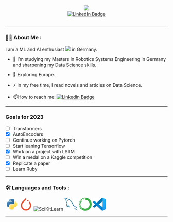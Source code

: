 <div id="header" align="center">
  <img src="https://media.giphy.com/media/M9gbBd9nbDrOTu1Mqx/giphy.gif" width="100"/>
</div>

<div id="badges" align="center">
  <a href="[your-linkedin-URL](https://www.linkedin.com/feed/)">
    <img src="https://img.shields.io/badge/LinkedIn-blue?style=for-the-badge&logo=linkedin&logoColor=white" alt="LinkedIn Badge"/>
  </a>
</div>
<div id="badges" align="center">
<img src="https://komarev.com/ghpvc/?username=kashyap333&style=flat-square&color=blue" alt=""/>
</div>

---
### :man_technologist: About Me :

I am a ML and AI enthusiast <img src="https://media.giphy.com/media/WUlplcMpOCEmTGBtBW/giphy.gif" width="30"> in Germany.

- :telescope: I’m studying my Masters in Robotics Systems Engineering in Germany and sharpening my Data Science skills.

- :seedling: Exploring Europe.

- :zap: In my free time, I read novels and articles on Data Science.

- :mailbox:How to reach me: [![Linkedin Badge](https://img.shields.io/badge/-Kashyap-blue?style=flat&logo=Linkedin&logoColor=white)]([your-linkedin-url](https://www.linkedin.com/feed/))

---
### Goals for 2023
- [ ] Transformers
- [x] AutoEncoders
- [ ] Continue working on Pytorch
- [ ] Start leaning Tensorflow
- [x] Work on a project with LSTM
- [ ] Win a medal on a Kaggle competition
- [x] Replicate a paper
- [ ] Learn Ruby  

---

### :hammer_and_wrench: Languages and Tools :
<div>
  <img src="https://github.com/devicons/devicon/blob/master/icons/python/python-original.svg" title="Python"  alt="Python" width="40" height="40"/>
  <img src="https://github.com/devicons/devicon/blob/master/icons/pytorch/pytorch-original.svg" title="Pytorch"  alt="Pytorch" width="40" height="40"/>
  <img src="https://upload.wikimedia.org/wikipedia/commons/0/05/Scikit_learn_logo_small.svg" title="SciKitLearn"  alt="SciKitLearn" width="40" height="40"/>
  <img src="https://github.com/devicons/devicon/blob/master/icons/mysql/mysql-original.svg" title="MySQL"  alt="MySQL" width="40" height="40"/>
  <img src="https://github.com/devicons/devicon/blob/master/icons/anaconda/anaconda-original.svg" title="Anaconda"  alt="Anaconda" width="40" height="40"/>
  <img src="https://github.com/devicons/devicon/blob/master/icons/vscode/vscode-original.svg" title="VSCode"  alt="VSCode" width="40" height="40"/>
</div>

---

